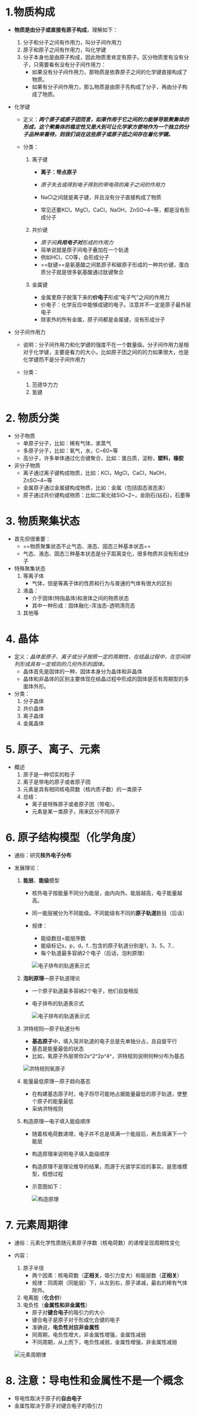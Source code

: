 # 1.物质构成

- **物质是由分子或直接有原子构成**，理解如下：

  1. 分子和分子之间有作用力，叫分子间作用力
  2. 原子和原子之间有作用力，叫化学键
  3. 分子本身也是由原子构成，因此物质里肯定有原子。区分物质里有没有分子，只需要看有没有分子间作用力：
     - 如果没有分子间作用力，那物质是依靠原子之间的化学键直接构成了物质。
     - 如果有分子间作用力，那么物质是由原子先构成了分子，再由分子构成了物质。

- 化学键

  - 定义：***两个原子或原子团而言，如果作用于它之间的力能够导致聚集体的形成，这个聚集体的稳定性又是大到可让化学家方便地作为一个独立的分子品种来看待，则我们说在这些原子或原子团之间存在着化学键。***

  - 分类：

    1. 离子键

       - **离子：带点原子**

       - *原子失去或得到电子得到的带电荷的离子之间的作用力*
       - NaCl之间就是离子键，并且没有分子直接构成了物质
       - 常见还要KCl，MgCl，CaCl，NaOH，ZnSO~4~等，都是没有形成分子

    2. 共价键

       - *原子间**共用电子对**形成的作用力*
       - 简单说就是原子间电子叠加在一个轨道
       - 例如HCl，CO等，会形成分子
       - ==肽键==是氨基酸之间氮原子和碳原子形成的一种共价键，蛋白质分子就是很多氨基酸通过肽键聚合

    3. 金属键

       - 金属里原子脱落下来的**价电子**形成“电子气”之间的作用力
       - 价电子：化学反应中能够成键的电子。注意并不一定是原子最外层电子
       - 除汞外的所有金属，原子间都是金属键，没有形成分子

- 分子间作用力

  - 说明：分子间作用力和化学键的强度不在一个数量级。分子间作用力是相对于化学键，主要是看力的大小，比如原子团之间的的力如果很大，也是化学键而不是分子间作用力

  - 分类：
    1. 范德华力力
    2. 氢键

# 2. 物质分类

- 分子物质
  - 单原子分子，比如：稀有气体，汞蒸气
  - 多原子分子，比如：氧气，水，C~60~等
  - 高分子，许多单体通过化合键聚合，比如：蛋白质，淀粉，**塑料，橡胶**
- 非分子物质
  - 离子通过离子键构成物质，比如：KCl，MgCl，CaCl，NaOH，ZnSO~4~等
  - 金属原子通过金属键构成物质，比如：金属（包括固态液态汞）
  - 原子通过共价键构成物质：比如二氧化硅SiO~2~，金刚石(钻石)，石墨等

# 3. 物质聚集状态

- 首先但很重要：
  - ==物质聚集状态不止气态、液态、固态三种基本状态==
  - 气态、液态、固态三种基本状态是分子距离变化，很多物质并没有形成分子
- 特殊聚集状态
  1. 等离子体
     - 气体，但是等离子体的性质和行为与普通的气体有很大的区别
  2. 液晶：
     - 介于固体(特指晶体)和液体之间的物质状态
     - 其中一种形成：固体融化-浑浊态-透明清亮态
  3. 其他等

# 4. 晶体

- 定义：*晶体是原子、离子或分子按照一定的周期性，在结晶过程中，在空间排列形成具有一定规则的几何外形的固体。*
  - 晶体首先是固体的一种，固体本身分为晶体和非晶体
  - 晶体和非晶体的区别主要体现在结晶过程中形成的固体是否有周期型的多面体外形。
- 分类：
  1. 分子晶体
  2. 共价晶体
  3. 离子晶体
  4. 金属晶体

# 5. 原子、离子、元素

- 概述
  1. 原子是一种切实的粒子
  2. 离子是带电的原子或者原子团
  3. 元素是具有相同核电荷数（核内质子数）的一类原子
  4. 总结：
     - 离子是特殊原子或者原子团（带电）。
     - 元素是某一类原子，用来区分不同原子

# 6. 原子结构模型（化学角度）

- 通俗：研究**核外电子分布**

- 发展理论：

  1. **能层**、**能级**模型

     - 核外电子按能量不同分为能层，由内向外。能层越高，电子能量越高。

     - 同一能层被分为不同能级。不同能级有不同的**原子轨道**数目（后话）

     - 规律：

       - 能级数目=能层序数
       - 能级标记s，p，d，f...包含的原子轨道分别是1，3，5，7...
       - 每个轨道最多容纳2个电子（后话，泡利原理）

       ![电子排布的轨道表示式](..\实例图片\能层与能级.png)

  2. **泡利原理**—原子轨道理论

     - 一个原子轨道最多容纳2个电子，他们自旋相反

     - 电子排布的轨道表示式

       ![电子排布的轨道表示式](..\实例图片\电子排布的轨道表示式.png)

  3. 洪特规则—原子轨道分布

     - **基态原子**中，填入简并轨道的电子总是先单独分占，且自旋平行
     - 基态是能量最低的状态
     - 比如，氧原子外层带你2s^2^2p^4^，洪特规则说明何种分布为基态

     ![洪特规则氧原子](..\实例图片\洪特规则氧原子.png)

  4. 能量最低原理—原子趋向基态

     - 在构建基态原子时，电子将尽可能地占据能量最低的原子轨道，使整个原子的能量最低
     - 采纳洪特规则

  5. 构造原理—电子填入能级顺序

     - 随着核电荷数递增，电子并不总是填满一个能层后，再去填满下一个能层

     - 构造原理来说明电子填入能级顺序

     - 构造原理不是理论推导的结果，而源于光谱学实验的事实，是思维模型，假想过程

     - 示意图如下：

       ![构造原理](..\实例图片\构造原理.png)

# 7. 元素周期律

- 通俗：元素化学性质随元素原子序数（核电荷数）的递增呈现周期性变化

- 内容：

  1. 原子半径
     - 两个因素：核电荷数（**正相关**，吸引力变大）和能层数（**正相关**）
     - 规律：同周期（同能层）下，从左到右，原子递减，最右的稀有气体除外。
  2. 电离能（**化合价**）
  3. 电负性（**金属性和非金属性**）
     - 原子对**键合电子**的吸引力的大小
     - 键合电子是原子对于形成化合键的电子
     - 准确说，**电负性对应非金属性**
     - 同周期，电负性增大，非金属性增强，金属性减弱
     - 不同周期，从上而下，电负性减弱，金属性增强，非金属性减弱

  ![元素周期律](..\实例图片\元素周期律.png)



# 8. 注意：导电性和金属性不是一个概念

- 导电性取决于原子的**自由电子**
- 金属性取决于原子对键合电子的吸引力